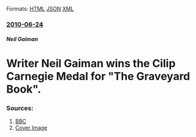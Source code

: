 
Formats: [HTML](/news/2010/06/24/writer-neil-gaiman-wins-the-cilip-carnegie-medal-for-the-graveyard-book.html)  [JSON](/news/2010/06/24/writer-neil-gaiman-wins-the-cilip-carnegie-medal-for-the-graveyard-book.json)  [XML](/news/2010/06/24/writer-neil-gaiman-wins-the-cilip-carnegie-medal-for-the-graveyard-book.xml)  

### [2010-06-24](/news/2010/06/24/index.md)

##### Neil Gaiman
# Writer Neil Gaiman wins the Cilip Carnegie Medal for "The Graveyard Book". 




### Sources:

1. [BBC](http://news.bbc.co.uk/2/hi/entertainment_and_arts/10404624.stm)
1. [Cover Image](http://ichef-1.bbci.co.uk/news/1024/media/images/48163000/jpg/_48163872_gaiman_getty466.jpg)
